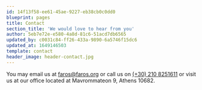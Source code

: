 ```yaml
---
id: 14f13f58-ee61-45ae-9227-eb38cb0c0dd0
blueprint: pages
title: Contact
section_title: 'We would love to hear from you'
author: 5eb7e72e-e580-4a8d-81c6-51acd7db6565
updated_by: c0031c84-ff26-433a-9890-6a5746f15dc6
updated_at: 1649146503
template: contact
header_image: header-contact.jpg
---
```

You may email us at [faros@faros.org](mailto://faros@faros.org) or call us on [(+30) 210 8251611](tel://+302108251611) or visit us at our office located at Mavrommateon 9, Athens 10682.